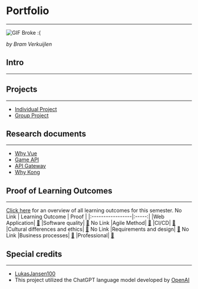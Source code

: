 # Portfolio
***

![GIF Broke :(](https://thumbs.gfycat.com/SevereEvilDeer-max-1mb.gif)

*by Bram Verkuijlen*

## Intro
***


## Projects
***
- [Individual Project](https://github.com/Phantom-works)
- [Group Project](https://github.com/Null-Not-Found)

## Research documents
***
- [Why Vue](https://github.com/BramVerkuijlen/Portfolio-S3/blob/main/Research/Why%20Vue.md)
- [Game API](https://github.com/BramVerkuijlen/Portfolio-S3/blob/main/Research/Game%20API.md)
- [API Gateway](https://github.com/BramVerkuijlen/Portfolio-S3/blob/main/Research/API%20Gateway.md)
- [Why Kong](https://github.com/BramVerkuijlen/Portfolio-S3/blob/main/Research/Why%20Kong.md)

## Proof of Learning Outcomes
***
[Click here]() for an overview of all learning outcomes for this semester. No Link
| Learning Outcome | Proof |
|:-----------------|:-----:|
|Web Application| [🔗](https://github.com/BramVerkuijlen/Portfolio-S3/blob/main/ProofLearningOutcomes/Web%20application.md)
|Software quality| [🔗]() No Link
|Agile Method| [🔗](https://github.com/BramVerkuijlen/Portfolio-S3/blob/main/ProofLearningOutcomes/Agile.md)
|CI/CD| [🔗](https://github.com/BramVerkuijlen/Portfolio-S3/blob/main/ProofLearningOutcomes/CI-CD.md)
|Cultural differences and ethics| [🔗]() No Link
|Requirements and design| [🔗]() No Link
|Business processes| [🔗](https://github.com/BramVerkuijlen/Portfolio-S3/blob/main/ProofLearningOutcomes/Business%20processes.md)
|Professional| [🔗](https://github.com/BramVerkuijlen/Portfolio-S3/blob/main/ProofLearningOutcomes/Professional.md)

## Special credits
***
- [LukasJansen100](https://github.com/LukasJansen100/Portfolio-S3)
- This project utilized the ChatGPT language model developed by [OpenAI](https://openai.com/)



